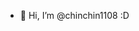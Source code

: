 - 👋 Hi, I’m @chinchin1108 :D


<!---
chinchin1108/chinchin1108 is a ✨ special ✨ repository because its `README.md` (this file) appears on your GitHub profile.
You can click the Preview link to take a look at your changes.
--->
